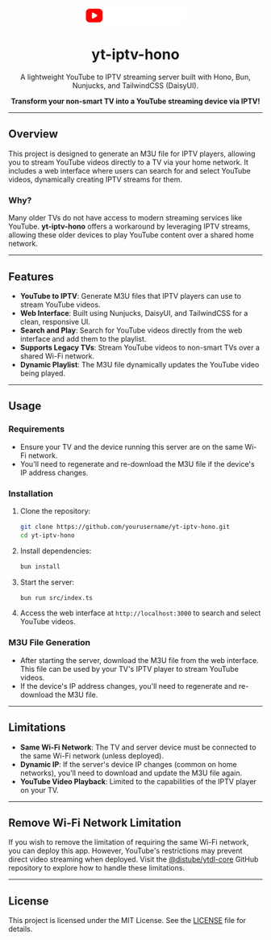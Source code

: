 <p align="center">
  <img src="/src/public/logo.svg" alt="yt-iptv-hono" width="200" />
</p>

<h1 align="center">yt-iptv-hono</h1>

<p align="center">
  A lightweight YouTube to IPTV streaming server built with Hono, Bun, Nunjucks, and TailwindCSS (DaisyUI). 
</p>

<p align="center">
  <strong>Transform your non-smart TV into a YouTube streaming device via IPTV!</strong>
</p>

---

## Overview

This project is designed to generate an M3U file for IPTV players, allowing you to stream YouTube videos directly to a TV via your home network. It includes a web interface where users can search for and select YouTube videos, dynamically creating IPTV streams for them.

### Why?

Many older TVs do not have access to modern streaming services like YouTube. **yt-iptv-hono** offers a workaround by leveraging IPTV streams, allowing these older devices to play YouTube content over a shared home network.

---

## Features

- **YouTube to IPTV**: Generate M3U files that IPTV players can use to stream YouTube videos.
- **Web Interface**: Built using Nunjucks, DaisyUI, and TailwindCSS for a clean, responsive UI.
- **Search and Play**: Search for YouTube videos directly from the web interface and add them to the playlist.
- **Supports Legacy TVs**: Stream YouTube videos to non-smart TVs over a shared Wi-Fi network.
- **Dynamic Playlist**: The M3U file dynamically updates the YouTube video being played.

---

## Usage

### Requirements
- Ensure your TV and the device running this server are on the same Wi-Fi network.
- You'll need to regenerate and re-download the M3U file if the device's IP address changes.

### Installation

1. Clone the repository:
    ```bash
    git clone https://github.com/yourusername/yt-iptv-hono.git
    cd yt-iptv-hono
    ```

2. Install dependencies:
    ```bash
    bun install
    ```

3. Start the server:
    ```bash
    bun run src/index.ts
    ```

4. Access the web interface at `http://localhost:3000` to search and select YouTube videos.

### M3U File Generation

- After starting the server, download the M3U file from the web interface. This file can be used by your TV's IPTV player to stream YouTube videos.
- If the device's IP address changes, you'll need to regenerate and re-download the M3U file.

---

## Limitations

- **Same Wi-Fi Network**: The TV and server device must be connected to the same Wi-Fi network (unless deployed).
- **Dynamic IP**: If the server's device IP changes (common on home networks), you'll need to download and update the M3U file again.
- **YouTube Video Playback**: Limited to the capabilities of the IPTV player on your TV.

---

## Remove Wi-Fi Network Limitation

If you wish to remove the limitation of requiring the same Wi-Fi network, you can deploy this app. However, YouTube's restrictions may prevent direct video streaming when deployed. Visit the [@distube/ytdl-core](https://github.com/distubejs/ytdl-core) GitHub repository to explore how to handle these limitations.

---

## License

This project is licensed under the MIT License. See the [LICENSE](./LICENSE) file for details.
